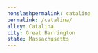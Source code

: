 ```yaml
---
﻿nonslashpermalink: catalina
permalink: /catalina/
alley: Catalina
city: Great Barrington
state: Massachusetts
---
```

